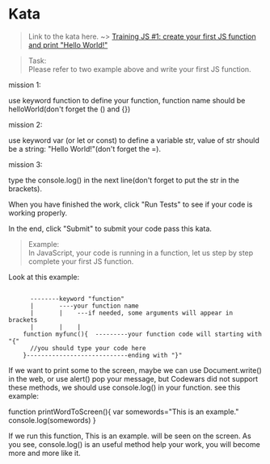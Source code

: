 # Kata
>Link to the kata here. ~>
[Training JS #1: create your first JS function and print "Hello World!"](https://www.codewars.com/kata/571ec274b1c8d4a61c0000c8)

>Task: <br/>
Please refer to two example above and write your first JS function.

mission 1:

use keyword function to define your function, function name should be helloWorld(don't forget the () and {})

mission 2:

use keyword var (or let or const) to define a variable str, value of str should be a string: "Hello World!"(don't forget the =).

mission 3:

type the console.log() in the next line(don't forget to put the str in the brackets).

When you have finished the work, click "Run Tests" to see if your code is working properly.

In the end, click "Submit" to submit your code pass this kata.


>Example: <br/>
In JavaScript, your code is running in a function, let us step by step complete your first JS function.

Look at this example:
```

      --------keyword "function"
      |       ----your function name  
      |       |    ---if needed, some arguments will appear in brackets
      |       |    |
    function myfunc(){  ---------your function code will starting with "{"
      //you should type your code here
    }----------------------------ending with "}"
```

If we want to print some to the screen, maybe we can use Document.write() in the web, or use alert() pop your message, but Codewars did not support these methods, we should use console.log() in your function. see this example:

function printWordToScreen(){
  var somewords="This is an example."
  console.log(somewords)
}

If we run this function, This is an example. will be seen on the screen. As you see, console.log() is an useful method help your work, you will become more and more like it.